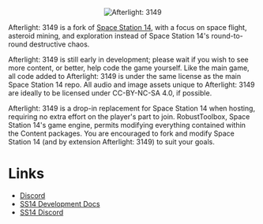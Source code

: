 <p align="center"> <img alt="Afterlight: 3149" src="https://raw.githubusercontent.com/moonheart08/outer-rim-14/master/Resources/Textures/Logo/logo.png" /></p>

Afterlight: 3149 is a fork of [Space Station 14](https://spacestation14.io/), with a focus on space flight, asteroid mining, and exploration instead of Space Station 14's round-to-round destructive chaos.

Afterlight: 3149 is still early in development; please wait if you wish to see more content, or better, help code the game yourself.
Like the main game, all code added to Afterlight: 3149 is under the same license as the main Space Station 14 repo.
All audio and image assets unique to Afterlight: 3149 are ideally to be licensed under CC-BY-NC-SA 4.0, if possible.

Afterlight: 3149 is a drop-in replacement for Space Station 14 when hosting, requiring no extra effort on the player's part to join. RobustToolbox, Space Station 14's game engine, permits modifying everything contained within the Content packages. You are encouraged to fork and modify Space Station 14 (and by extension Afterlight: 3149) to suit your goals.

# Links
- [Discord](https://discord.gg/G89SKfzMGq)
- [SS14 Development Docs](https://docs.spacestation14.io/)
- [SS14 Discord](https://discord.gg/MwDDf6t)
